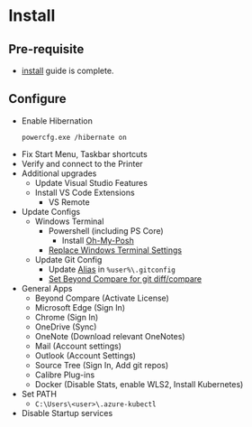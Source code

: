 # Install

## Pre-requisite

* [install](install.md) guide is complete.

## Configure

* Enable Hibernation
  ```
  powercfg.exe /hibernate on
  ```
* Fix Start Menu, Taskbar shortcuts
* Verify and connect to the Printer
* Additional upgrades
  * Update Visual Studio Features
  * Install VS Code Extensions
    * VS Remote
* Update Configs
  * Windows Terminal
    * Powershell (including PS Core)
      * Install [Oh-My-Posh](https://github.com/JanDeDobbeleer/oh-my-posh)    
    * [Replace Windows Terminal Settings](WindowsTerminal/settings.json)
  * Update Git Config
    * Update [Alias](git\alias) in `%user%\.gitconfig`
    * [Set Beyond Compare for git diff/compare](https://www.scootersoftware.com/support.php?zz=kb_vcs#gitwindows)
* General Apps
  * Beyond Compare (Activate License)
  * Microsoft Edge (Sign In)
  * Chrome (Sign In)
  * OneDrive (Sync)
  * OneNote (Download relevant OneNotes)
  * Mail (Account settings)
  * Outlook (Account Settings)
  * Source Tree (Sign In, Add git repos)
  * Calibre Plug-ins
  * Docker (Disable Stats, enable WLS2, Install Kubernetes)
* Set PATH
  * `C:\Users\<user>\.azure-kubectl`
* Disable Startup services